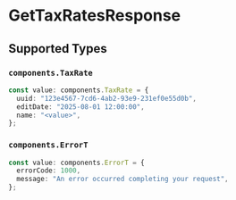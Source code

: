 # GetTaxRatesResponse


## Supported Types

### `components.TaxRate`

```typescript
const value: components.TaxRate = {
  uuid: "123e4567-7cd6-4ab2-93e9-231ef0e55d0b",
  editDate: "2025-08-01 12:00:00",
  name: "<value>",
};
```

### `components.ErrorT`

```typescript
const value: components.ErrorT = {
  errorCode: 1000,
  message: "An error occurred completing your request",
};
```

